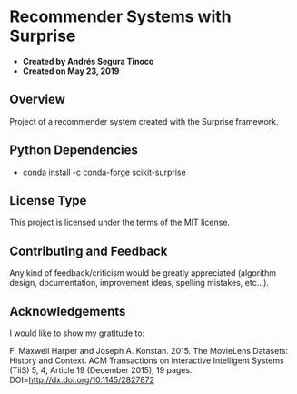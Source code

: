 # Recommender Systems with Surprise
- **Created by Andrés Segura Tinoco**
- **Created on May 23, 2019**

## Overview
Project of a recommender system created with the Surprise framework.

## Python Dependencies
- conda install -c conda-forge scikit-surprise 

## License Type
This project is licensed under the terms of the MIT license.

## Contributing and Feedback
Any kind of feedback/criticism would be greatly appreciated (algorithm design, documentation, improvement ideas, spelling mistakes, etc...).

## Acknowledgements
I would like to show my gratitude to:

F. Maxwell Harper and Joseph A. Konstan. 2015. The MovieLens Datasets: History and Context. ACM Transactions on Interactive Intelligent Systems (TiiS) 5, 4, Article 19 (December 2015), 19 pages. DOI=http://dx.doi.org/10.1145/2827872
